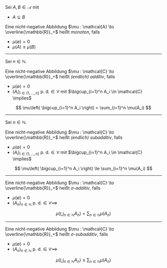Sei $A, B \in \mathcal{A}$ mit
- $A \subseteq B$

Eine nicht-negative Abbildung $\mu : \mathcal{A} \to \overline{\mathbb{R}}_+$ heißt *monoton*, falls
- $\mu(\emptyset) = 0$
- $\mu(A) \le \mu(B)$

---

Sei $n \in \mathbb{N}$.

Eine nicht-negative Abbildung $\mu : \mathcal{C} \to \overline{\mathbb{R}}_+$ heißt *(endlich) additiv*, falls
- $\mu(\emptyset) = 0$
- $(A_i)_{i \in \{1, \dots, n\}} \text{ p. d.} \in \mathcal{C}$ mit $\bigcup_{i=1}^n A_i \in \mathcal{C} \implies$

$$
	\mu\left( \bigcup_{i=1}^n A_i \right) = \sum_{i=1}^n \mu(A_i)
$$

---

Sei $n \in \mathbb{N}$.

Eine nicht-negative Abbildung $\mu : \mathcal{C} \to \overline{\mathbb{R}}_+$ heißt *(endlich) subadditiv*, falls
- $\mu(\emptyset) = 0$
- $(A_i)_{i \in \{1, \dots, n\}} \text{ p. d.} \in \mathcal{C}$ mit $\bigcup_{i=1}^n A_i \in \mathcal{C} \implies$

$$
	\mu\left( \bigcup_{i=1}^n A_i \right) \le \sum_{i=1}^n \mu(A_i)
$$

---

Eine nicht-negative Abbildung $\mu : \mathcal{C} \to \overline{\mathbb{R}}_+$ heißt $\sigma$-*additiv*, falls
- $\mu(\emptyset) = 0$
- $(A_n)_{n \in \mathbb{N}} \text{ p. d.} \in \mathcal{C} \implies$

$$
	\mu\left( \bigcup_{n \in \mathbb{N}} A_n \right) = \sum_{n \in \mathbb{N}} \mu(A_n)
$$

---

Eine nicht-negative Abbildung $\mu : \mathcal{C} \to \overline{\mathbb{R}}_+$ heißt $\sigma$-*subadditiv*, falls
- $\mu(\emptyset) = 0$
- $(A_n)_{n \in \mathbb{N}} \text{ p. d.} \in \mathcal{C} \implies$

$$
	\mu\left( \bigcup_{n \in \mathbb{N}} A_n \right) \le  \sum_{n \in \mathbb{N}} \mu(A_n)
$$